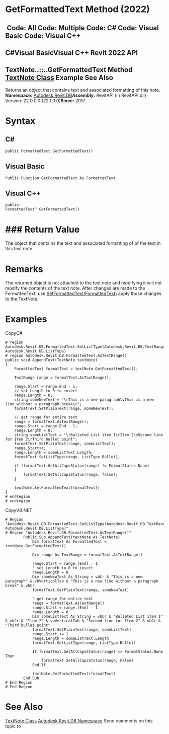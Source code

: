 # GetFormattedText Method (2022)

﻿
 Code: All Code: Multiple Code: C# Code: Visual Basic Code: Visual C++   
---  
C#Visual BasicVisual C++
Revit 2022 API  
---  
TextNote..::..GetFormattedText Method   
[TextNote Class](ecc1ce1c-d754-96d0-35db-ca2d1d84c57c.md "TextNote Class") Example See Also  
---  
Returns an object that contains text and associated formatting of this note. 
**Namespace:** [Autodesk.Revit.DB](87546ba7-461b-c646-cbb1-2cb8f5bff8b2.md "Autodesk.Revit.DB Namespace")**Assembly:** RevitAPI (in RevitAPI.dll) Version: 22.0.0.0 (22.1.0.0)**Since:** 2017 
# Syntax
C#  
---  
```text
public FormattedText GetFormattedText()
```
  
Visual Basic  
---  
```text
Public Function GetFormattedText As FormattedText
```
  
Visual C++  
---  
```text
public:
FormattedText^ GetFormattedText()
```
  
# ### Return Value
The object that contains the text and associated formatting of of the text in this text note. 
# Remarks
The returned object is not attached to the text note and modifying it will not modify the contents of the text note. After changes are made to the FormattedText, use [SetFormattedText(FormattedText)](1bb2b0cc-04b1-9279-d21e-5b67d30dfe81.md "SetFormattedText Method") apply those changes to the TextNote. 
# Examples
CopyC#
```text
# region Autodesk.Revit.DB.FormattedText.SetListType(Autodesk.Revit.DB.TextRange, Autodesk.Revit.DB.ListType)
# region Autodesk.Revit.DB.FormattedText.AsTextRange()
public void AppendText(TextNote textNote)
{
    FormattedText formatText = textNote.GetFormattedText();

    TextRange range = formatText.AsTextRange();

    range.Start = range.End - 1;
    // set Length to 0 to insert
    range.Length = 0;
    string someNewText = "\rThis is a new paragraph\vThis is a new line without a paragraph break\r";
    formatText.SetPlainText(range, someNewText);

    // get range for entire text
    range = formatText.AsTextRange();
    range.Start = range.End - 1;
    range.Length = 0;
    string someListText = "\rBulleted List item 1\rItem 2\vSecond line for Item 2\rThird bullet point";
    formatText.SetPlainText(range, someListText);
    range.Start++;
    range.Length = someListText.Length;
    formatText.SetListType(range, ListType.Bullet);

    if (formatText.GetAllCapsStatus(range) != FormatStatus.None)
    {
        formatText.SetAllCapsStatus(range, false);
    }

    textNote.SetFormattedText(formatText);
}
# endregion
# endregion
```

CopyVB.NET
```text
# Region "Autodesk.Revit.DB.FormattedText.SetListType(Autodesk.Revit.DB.TextRange, Autodesk.Revit.DB.ListType)"
# Region "Autodesk.Revit.DB.FormattedText.AsTextRange()"
        Public Sub AppendText(textNote As TextNote)
            Dim formatText As FormattedText = textNote.GetFormattedText()

            Dim range As TextRange = formatText.AsTextRange()

            range.Start = range.[End] - 1
            ' set Length to 0 to insert
            range.Length = 0
            Dim someNewText As String = vbCr & "This is a new paragraph" & vbVerticalTab & "This is a new line without a paragraph break" & vbCr
            formatText.SetPlainText(range, someNewText)

            ' get range for entire text
            range = formatText.AsTextRange()
            range.Start = range.[End] - 1
            range.Length = 0
            Dim someListText As String = vbCr & "Bulleted List item 1" & vbCr & "Item 2" & vbVerticalTab & "Second line for Item 2" & vbCr & "Third bullet point"
            formatText.SetPlainText(range, someListText)
            range.Start += 1
            range.Length = someListText.Length
            formatText.SetListType(range, ListType.Bullet)

            If formatText.GetAllCapsStatus(range) <> FormatStatus.None Then
                formatText.SetAllCapsStatus(range, False)
            End If

            textNote.SetFormattedText(formatText)
        End Sub
# End Region
# End Region
```

# See Also
[TextNote Class](ecc1ce1c-d754-96d0-35db-ca2d1d84c57c.md "TextNote Class")
[Autodesk.Revit.DB Namespace](87546ba7-461b-c646-cbb1-2cb8f5bff8b2.md "Autodesk.Revit.DB Namespace")
Send comments on this topic to 